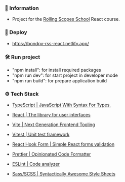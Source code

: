 ### 📝 Information
- Project for the [Rolling Scopes School](https://rs.school) React course.


### 🔗 Deploy  
- https://bondpv-rss-react.netlify.app/

### 🛠️ Run project
- "npm install": for install required packages
- "npm run dev": for start project in developer mode
- "npm run build": for prepare application build

### ⚙️ Tech Stack

- [TypeScript | JavaScript With Syntax For Types.](https://www.typescriptlang.org/)
- [React | The library for user interfaces](https://react.dev/)
- [Vite | Next Generation Frontend Tooling](https://vitejs.dev/)
- [Vitest | Unit test framework](https://vitest.dev/)
- [React Hook Form | Simple React forms validation](https://react-hook-form.com/)

- [Prettier | Opinionated Code Formatter](https://prettier.io/)
- [ESLint | Code analyzer](https://eslint.org/)
- [Sass/SCSS | Syntactically Awesome Style Sheets](https://sass-lang.com/)

